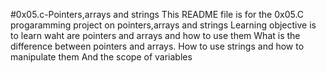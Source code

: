 #0x05.c-Pointers,arrays and strings
This README file is for the 0x05.C progaramming project on pointers,arrays and strings
Learning objective is to learn waht are pointers and arrays and how to use them
What is the difference between pointers and arrays.
How to use strings and how to manipulate them
And the scope of variables
